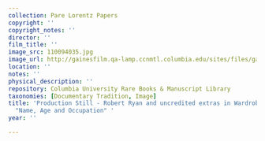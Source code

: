 ```yaml
---
collection: Pare Lorentz Papers
copyright: ''
copyright_notes: ''
director: ''
film_title: ''
image_src: 110094035.jpg
image_url: http://gainesfilm.qa-lamp.ccnmtl.columbia.edu/sites/files/gainesfilm/images/110094035.jpg
location: ''
notes: ''
physical_description: ''
repository: Columbia University Rare Books & Manuscript Library
taxonomies: [Documentary Tradition, Image]
title: 'Production Still - Robert Ryan and uncredited extras in Wardrobe Test for
  "Name, Age and Occupation" '
year: ''

---
```

